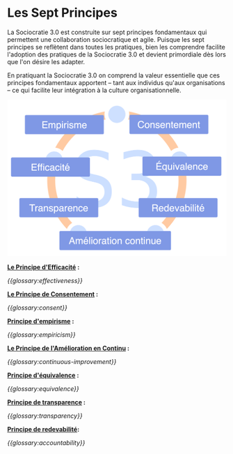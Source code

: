 # Les Sept Principes

La Sociocratie 3.0 est construite sur sept principes fondamentaux qui permettent une collaboration sociocratique et agile. Puisque les sept principes se reflètent dans toutes les pratiques, bien les comprendre facilite l'adoption des pratiques de la Sociocratie 3.0 et devient primordiale dès lors que l'on désire les adapter.

En pratiquant la Sociocratie 3.0 on comprend la valeur essentielle que ces principes fondamentaux apportent – tant aux individus qu'aux organisations – ce qui facilite leur intégration à la culture organisationnelle.

![Les Sept Principes](img/framework/s3-principles-plain.png)

**[Le Principe d'Efficacité](section:principle-effectiveness) :**

*{{glossary:effectiveness}}*

**[Le Principe de Consentement](section:principle-consent) :**

*{{glossary:consent}}*

**[Principe d'empirisme](section:principle-empiricism) :**

*{{glossary:empiricism}}*

**[Le Principe de l'Amélioration en Continu](section:principle-continuous-improvement) :**

*{{glossary:continuous-improvement}}*

**[Principe d'équivalence](section:principle-equivalence) :**

*{{glossary:equivalence}}*

**[Principe de transparence](section:principle-transparency) :**

*{{glossary:transparency}}*

**[Principe de redevabilité](section:principle-accountability):**

*{{glossary:accountability}}*